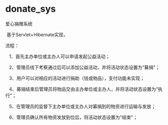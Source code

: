 # donate_sys
爱心捐赠系统

  基于Servlet+Hibernate实现，
  
流程：

    1、首先主办单位或主办人可以申请发起公益活动；
    
    2、管理员线下考察通过后可以添加公益活动，并将活动状态设置为“募捐”；
    
    3、用户可以对相应的活动进行捐助（钱或物品），支付功能未实现；

    4、募捐结束后管理员将物品交由主办单位或主办人，并将活动状态设置为“执行”；
    
    5、在管理员的监督下主办单位或主办人对募捐到的物资进行运输与发放；
    
    6、管理员确认所有物资发放到位后，将活动状态设置为"结束"；
